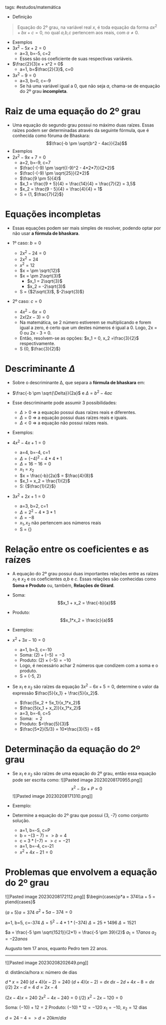 tags: #estudos/matemática 

- Definição
> Equação do 2º grau, na variável real *x*, é toda equação da forma $ax^2 + bx + c = 0$, no qual *a,b,c* pertencem aos reais, com $a \neq 0$.

- Exemplos
- $3x^2 - 5x + 2 = 0$
	- a=3, b=-5, c=2
	- Esses são os coeficiente de suas respectivas variáveis.
- $\frac{2}{3}x + x^2 = 0$
	- a=1, b=$\frac{2}{3}$, c=0
- $3x^2 - 9 = 0$
	- a=3, b=0, c=-9
	- Se há uma variável igual a 0, que não seja *a*, chama-se de enquação do 2º grau **incompleta**.

# Raiz de uma equação do 2º grau
- Uma equação do segundo grau possui no máximo duas raízes. Essas raízes podem ser determinadas através da seguinte fórmula, que é conhecida como fóruma de Bhaskara:
$$\frac{-b \pm \sqrt{b^2 - 4ac}}{2a}$$
- Exemplos
- $2x^2 - 9x + 7 = 0$
	- a=2, b=-9, c=7
	- $\frac{-(-9) \pm \sqrt{(-9)^2 - 4*2*7}}{2*2}$
	- $\frac{-(-9) \pm \sqrt{25}}{2*2}$
	- $\frac{9 \pm 5}{4}$
	- $x_1 = \frac{9 + 5}{4} = \frac{14}{4} = \frac{7}{2} = 3,5$
	- $x_2 = \frac{9 - 5}{4} = \frac{4}{4} = 1$
	- S = {1, $\frac{7}{2}$}

# Equações incompletas
- Essas equações podem ser mais simples de resolver, podendo optar por não usar **a fórmula de bhaskara**.

- 1º caso: $b = 0$
	- $2x^2 - 24 = 0$
	- $2x^2 = 24$
	- $x^2 = 12$
	- $x = \pm \sqrt{12}$
	- $x = \pm 2\sqrt{3}$
		- $x_1 = 2\sqrt{3}$
		- $x_2 = -2\sqrt{3}$
	- S = {$2\sqrt{3}$, $-2\sqrt{3}$}
- 2º caso: $c = 0$
	- $4x^2 - 6x = 0$
	- $2x(2x - 3) = 0$
	- Na matemática, se 2 número estiverem se multiplicando e forem igual a zero, é certo que um destes números é igual a 0. Logo, 2x = 0 ou 2x - 3 = 0.
	- Então, resolvem-se as opções: $x_1 = 0, x_2 =\frac{3}{2}$ respectivamente.
	- S {0, $\frac{3}{2}$}

# Descriminante $\Delta$
- Sobre o descriminante Δ, que separa a **fórmula de bhaskara** em:
- $\frac{-b \pm \sqrt{\Delta}}{2a}$ e $\Delta = b^2 - 4ac$
- Esse descriminante pode assumir 3 possibilidades:
	- $\Delta > 0$ => a equação possui duas raízes reais e diferentes.
	- $\Delta = 0$ => a equação possui duas raízes reais e iguais.
	- $\Delta < 0$ => a equação não possui raízes reais.

- Exemplos:
- $4x^2 - 4x + 1 = 0$
	- a=4, b=-4, c=1
	- $\Delta = (-4)^2 - 4*4*1$
	- $\Delta = 16 - 16 = 0$
	- $x_1 = x_2$
	- $x = \frac{-b}{2a}$ = $\frac{4}{8}$
	- $x_1 = x_2 = \frac{1}{2}$
	- S: {$\frac{1}{2}$}
- $3x^2 + 2x + 1 = 0$
	- a=3, b=2, c=1
	- $\Delta = 2^2 - 4*3*1$
	- $\Delta = -8$
	- $x_1, x_2$ não pertencem aos números reais
	- S = {}

# Relação entre os coeficientes e as raízes
- A equação do 2º grau possui duas importantes relações entre as raìzes $x_1$ e $x_2$ e os coeficientes *a,b* e *c*. Essas relações são conhecidas como **Soma e Produto** ou, também, **Relações de Girard**.

- Soma:
$$x_1 + x_2 = \frac{-b}{a}$$
- Produto:
$$x_1*x_2 = \frac{c}{a}$$
- Exemplos:
- $x^2 + 3x - 10 = 0$
	- a=1, b=3, c=-10
	- Soma: $(2) + (-5) = -3$
	- Produto: $(2) \times (-5) = -10$ 
	- Logo, é necessário achar 2 números que condizem com a soma e o produto.
	- S = {-5, 2}
- Se $x_1$ e $x_2$ são raízes da equação $3x^2 - 6x + 5 = 0$, determine o valor da expressão $\frac{5}{x_1} + \frac{5}{x_2}$.
	- $\frac{5x_2 + 5x_1}{x_1*x_2}$
	- $\frac{5(x_1 + x_2)}{x_1*x_2}$
	- a=3, b=-6, c=5
	- Soma: $=2$
	- Produto: $=\frac{5}{3}$
	- $\frac{5*2}{5/3} = 10*\frac{3}{5} = 6$

# Determinação da equação do 2º grau
- Se $x_1$ e $x_2$ são raízes de uma equação do 2º grau, então essa equação pode ser escrita como:
![[Pasted image 20230208170955.png]]
$$x^2 - Sx + P = 0$$
![[Pasted image 20230208171310.png]]

- Exemplo:
- Determine a equação do 2º grau que possui {3, -7} como conjunto solução.
	- a=1, b=-S, c=P 
	- b = $-(3-7) => b=4$
	- c = $3*(-7) => c = -21$
	- a=1, b=-4, c=-21
	- $x^2 + 4x - 21 = 0$

# Problemas que envolvem a equação do 2º grau
![[Pasted image 20230208172112.png]]
$\begin{cases}p*a = 374\\a + 5 = p\end{cases}$

$(a+5)a = 374$
$a^2 + 5a - 374 = 0$

a=1, b=5, c=-374
$\Delta = 5^2 - 4*1*(-374)$
$\Delta = 25 + 1496$
$\Delta = 1521$

$a = \frac{-5 \pm \sqrt{1521}}{2*1} = \frac{-5 \pm 39}{2}$
	$a_1 = 17 anos$
	$a_2= -22 anos$

Augusto tem 17 anos, equanto Pedro tem 22 anos.

---
![[Pasted image 20230208202649.png]]

d: distância/hora
x: número de dias

$d*x = 240$
$(d+4)(x-2) = 240$
$(d+4)(x-2) = dx$
$dx - 2d + 4x -8 = dx$ (/2)
$2x - d = 4$
$d = 2x - 4$

$(2x - 4)x = 240$
$2x^2 - 4x - 240 = 0$ (/2)
$x^2 - 2x - 120 = 0$

Soma: $(-10)+12=2$
Produto: $(-10)*12=-120$
$x_1=-10$, $x_2 = 12$ dias

$d = 24 - 4 => d=20km/dia$
